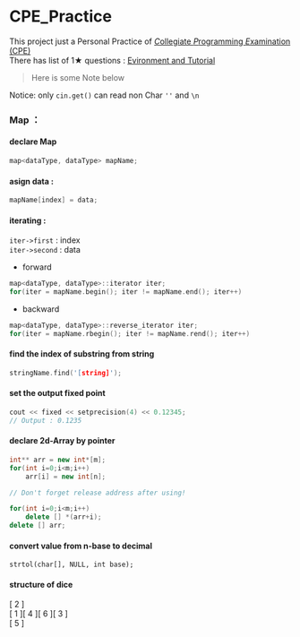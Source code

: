 # CPE_Practice

This project just a Personal Practice of [*C*ollegiate *P*rogramming *E*xamination (CPE)](https://cpe.cse.nsysu.edu.tw/)<br>
There has list of 1★ questions : [Evironment and Tutorial](https://cpe.cse.nsysu.edu.tw/environment.php)<br>

> Here is some Note below

Notice: only `cin.get()` can read non Char `''` and `\n` <br>

### Map ：
#### declare Map
```cpp
map<dataType, dataType> mapName;
```
#### asign data : 
```cpp
mapName[index] = data;
```
#### iterating :
`iter->first` : index <br>
`iter->second` : data <br>
- forward
```cpp
map<dataType, dataType>::iterator iter;
for(iter = mapName.begin(); iter != mapName.end(); iter++)
```
- backward
```cpp
map<dataType, dataType>::reverse_iterator iter;
for(iter = mapName.rbegin(); iter != mapName.rend(); iter++)
```

#### find the index of substring from string
```cpp
stringName.find('[string]');
```

#### set the output fixed point
```cpp
cout << fixed << setprecision(4) << 0.12345;
// Output : 0.1235
```

#### declare 2d-Array by pointer
```cpp
int** arr = new int*[m];
for(int i=0;i<m;i++)
    arr[i] = new int[n];

// Don't forget release address after using!

for(int i=0;i<m;i++)
    delete [] *(arr+i);
delete [] arr;
```

#### convert value from n-base to decimal
```cpp=
strtol(char[], NULL, int base);
```

#### structure of dice
[ 2 ]  
[ 1 ][ 4 ][ 6 ][ 3 ]  
[ 5 ]  